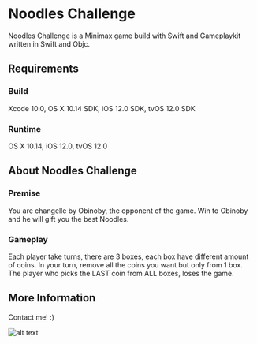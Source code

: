 #  Noodles Challenge

Noodles Challenge is a Minimax game build with Swift and Gameplaykit written in Swift and Objc. 

## Requirements

### Build

Xcode 10.0, OS X 10.14 SDK, iOS 12.0 SDK, tvOS 12.0 SDK

### Runtime

OS X 10.14, iOS 12.0, tvOS 12.0

## About Noodles Challenge

### Premise

You are changelle by Obinoby, the opponent of the game. Win to Obinoby and he will gift you the best Noodles.

### Gameplay

Each player take turns, there are 3 boxes, each box have different amount of coins.  In your turn, remove all the coins you want but only from 1 box. The player who picks the LAST coin from ALL boxes, loses the game.

## More Information

Contact me! :) 

![alt text](https://i.imgur.com/TFDLO3h.jpg)

